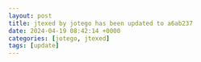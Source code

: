 ```yaml
---
layout: post
title: jtexed by jotego has been updated to a6ab237
date: 2024-04-19 08:42:14 +0000
categories: [jotego, jtexed]
tags: [update]
---
```



